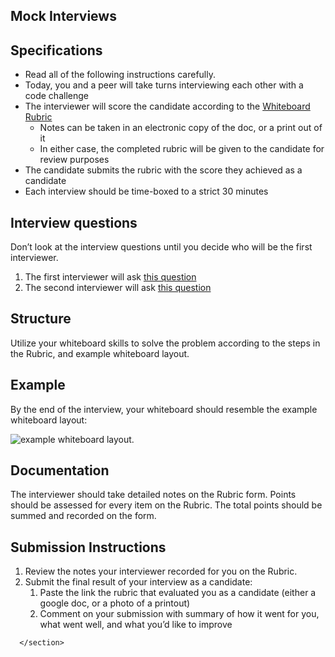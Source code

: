 <section style="height: auto;">
        <h1 id="mock-interviews">Mock Interviews</h1>

<h2 id="specifications">Specifications</h2>

<ul>
  <li>Read all of the following instructions carefully.</li>
  <li>Today, you and a peer will take turns interviewing each other with a code challenge</li>
  <li>The interviewer will score the candidate according to the <a href="https://docs.google.com/spreadsheets/d/1scthkmARfzAFZrSYAp6LA2coOaoWUWbSzMbtIU4jcHw" target="_blank">Whiteboard Rubric</a>
    <ul>
      <li>Notes can be taken in an electronic copy of the doc, or a print out of it</li>
      <li>In either case, the completed rubric will be given to the candidate for review purposes</li>
    </ul>
  </li>
  <li>The candidate submits the rubric with the score they achieved as a candidate</li>
  <li>Each interview should be time-boxed to a strict 30 minutes</li>
</ul>

<h2 id="interview-questions">Interview questions</h2>

<p>Don’t look at the interview questions until you decide who will be the first interviewer.</p>

<ol>
  <li>The first interviewer will ask <a href="/common_curriculum/data_structures_and_algorithms/Code_401/class-39/interview-01.html" target="_blank">this question</a></li>
  <li>The second interviewer will ask <a href="/common_curriculum/data_structures_and_algorithms/Code_401/class-39/interview-02.html" target="_blank">this question</a></li>
</ol>

<h2 id="structure">Structure</h2>

<p>Utilize your whiteboard skills to solve the problem according to the steps in the Rubric, and example whiteboard layout.</p>

<h2 id="example">Example</h2>

<p>By the end of the interview, your whiteboard should resemble the example whiteboard layout:</p>

<p><img src="/common_curriculum/data_structures_and_algorithms/assets/whiteboard-example.png" alt="example whiteboard layout">.</p>

<h2 id="documentation">Documentation</h2>

<p>The interviewer should take detailed notes on the Rubric form. Points should be assessed for every item on the Rubric. The total points should be summed and recorded on the form.</p>

<h2 id="submission-instructions">Submission Instructions</h2>

<ol>
  <li>Review the notes your interviewer recorded for you on the Rubric.</li>
  <li>Submit the final result of your interview as a candidate:
    <ol>
      <li>Paste the link the rubric that evaluated you as a candidate (either a google doc, or a photo of a printout)</li>
      <li>Comment on your submission with summary of how it went for you, what went well, and what you’d like to improve</li>
    </ol>
  </li>
</ol>


      </section>